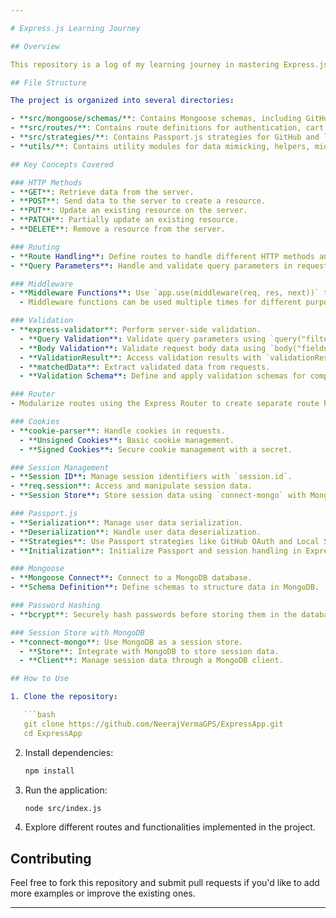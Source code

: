 ```yaml
---

# Express.js Learning Journey

## Overview

This repository is a log of my learning journey in mastering Express.js. It contains tutorial practice codes that cover various key concepts and features of Express.js. The repository is structured to help you understand and practice essential Express.js functionalities by providing hands-on examples.

## File Structure

The project is organized into several directories:

- **src/mongoose/schemas/**: Contains Mongoose schemas, including GitHub OAuth and user schema.
- **src/routes/**: Contains route definitions for authentication, cart management, cities, users, and other general routes.
- **src/strategies/**: Contains Passport.js strategies for GitHub and local authentication.
- **utils/**: Contains utility modules for data mimicking, helpers, middlewares, and schema validation. Additionally, it contains HTML files for error and index pages.

## Key Concepts Covered

### HTTP Methods
- **GET**: Retrieve data from the server.
- **POST**: Send data to the server to create a resource.
- **PUT**: Update an existing resource on the server.
- **PATCH**: Partially update an existing resource.
- **DELETE**: Remove a resource from the server.

### Routing
- **Route Handling**: Define routes to handle different HTTP methods and endpoints.
- **Query Parameters**: Handle and validate query parameters in requests.

### Middleware
- **Middleware Functions**: Use `app.use(middleware(req, res, next))` to handle requests.
  - Middleware functions can be used multiple times for different purposes.

### Validation
- **express-validator**: Perform server-side validation.
  - **Query Validation**: Validate query parameters using `query("filtername").chainedMethods()`.
  - **Body Validation**: Validate request body data using `body("fieldname").chainedMethods()`.
  - **ValidationResult**: Access validation results with `validationResult(req)`.
  - **matchedData**: Extract validated data from requests.
  - **Validation Schema**: Define and apply validation schemas for complex validation.

### Router
- Modularize routes using the Express Router to create separate route handlers.

### Cookies
- **cookie-parser**: Handle cookies in requests.
  - **Unsigned Cookies**: Basic cookie management.
  - **Signed Cookies**: Secure cookie management with a secret.

### Session Management
- **Session ID**: Manage session identifiers with `session.id`.
- **req.session**: Access and manipulate session data.
- **Session Store**: Store session data using `connect-mongo` with MongoDB.

### Passport.js
- **Serialization**: Manage user data serialization.
- **Deserialization**: Handle user data deserialization.
- **Strategies**: Use Passport strategies like GitHub OAuth and Local Strategy.
- **Initialization**: Initialize Passport and session handling in Express.

### Mongoose
- **Mongoose Connect**: Connect to a MongoDB database.
- **Schema Definition**: Define schemas to structure data in MongoDB.

### Password Hashing
- **bcrypt**: Securely hash passwords before storing them in the database.

### Session Store with MongoDB
- **connect-mongo**: Use MongoDB as a session store.
  - **Store**: Integrate with MongoDB to store session data.
  - **Client**: Manage session data through a MongoDB client.

## How to Use

1. Clone the repository:

   ```bash
   git clone https://github.com/NeerajVermaGPS/ExpressApp.git
   cd ExpressApp
   ```

2. Install dependencies:

   ```bash
   npm install
   ```

3. Run the application:

   ```bash
   node src/index.js
   ```

4. Explore different routes and functionalities implemented in the project.

## Contributing

Feel free to fork this repository and submit pull requests if you'd like to add more examples or improve the existing ones.

---
```

